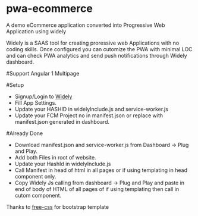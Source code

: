# pwa-ecommerce
A demo eCommerce application converted into Progressive Web Application using widely 

Widely is a SAAS tool for creating proressive web Applications with no coding skills.
Once configured you can cutomize the PWA with minimal LOC and can check PWA analytics and send push notifications through Widely dashboard.

#Support
Angular 1
Multipage 

#Setup
* Signup/Login to [Widely](https://widely.io)
* Fill App Settings. 
* Update your HASHID in widelyInclude.js and service-worker.js
* Update your FCM Project no in manifest.json or replace with manifest.json generated in dashboard.

#Already Done  
* Download manifest.json and service-worker.js from Dashboard -> Plug and Play.
* Add both Files in root of website.
* Update your HashId in widelyInclude.js
* Call Manifest in head of html in all pages or if using templating in head component only.
* Copy Widely Js calling from dashboard -> Plug and Play and paste in end of body of HTML of all pages of if using templating then call in cutom component.


Thanks to [free-css](http://www.free-css.com/free-css-templates/page201/shopper) for bootstrap template
